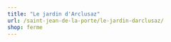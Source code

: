 ```yaml
---
title: "Le jardin d'Arclusaz"
url: /saint-jean-de-la-porte/le-jardin-darclusaz/
shop: ferme
---
```

